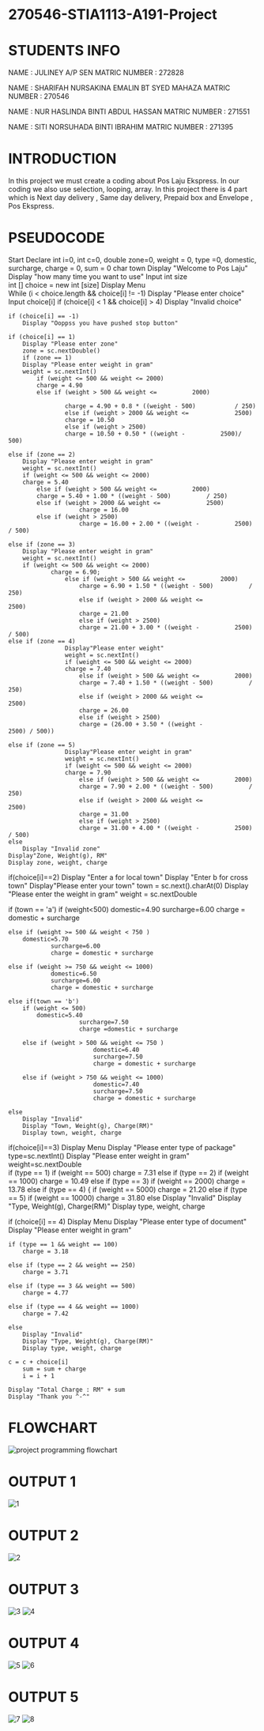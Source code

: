 # 270546-STIA1113-A191-Project

# STUDENTS INFO

NAME : JULINEY A/P SEN  MATRIC NUMBER : 272828

NAME : SHARIFAH NURSAKINA EMALIN BT SYED MAHAZA  MATRIC NUMBER : 270546

NAME : NUR HASLINDA BINTI ABDUL HASSAN  MATRIC NUMBER : 271551

NAME : SITI NORSUHADA BINTI IBRAHIM  MATRIC NUMBER : 271395

# INTRODUCTION

In this project we must create a coding about Pos Laju Ekspress. In our coding we also  use selection, looping, array. In this project there is 4 part which is Next day delivery , Same day delivery, Prepaid box and Envelope , Pos Ekspress.

# PSEUDOCODE

Start 
Declare 
int i=0,
int c=0,
double zone=0, weight = 0, type =0, domestic, surcharge, charge = 0, sum = 0
char town
Display "Welcome to Pos Laju"
Display "how many time you want to use" 
Input int size  
int [] choice = new int [size]
Display Menu  
While (i < choice.length && choice[i] != -1)
	Display "Please enter choice"
	Input choice[i]
 	if (choice[i] < 1 && choice[i] > 4) 
		Display "Invalid choice"
	
	if (choice[i] == -1) 
		Display "Ooppss you have pushed stop button"

	if (choice[i] == 1)
		Display "Please enter zone"
		zone = sc.nextDouble()
		if (zone == 1) 
		Display "Please enter weight in gram"
		weight = sc.nextInt()
			if (weight <= 500 && weight <= 2000) 
			charge = 4.90 
			else if (weight > 500 && weight <= 			2000) 

                	charge = 4.90 + 0.8 * ((weight - 500) 			/ 250)
                	else if (weight > 2000 && weight <= 			2500) 
                	charge = 10.50
                	else if (weight > 2500) 
                	charge = 10.50 + 0.50 * ((weight -			2500)/ 500)
	
	else if (zone == 2) 
		Display "Please enter weight in gram"
		weight = sc.nextInt()
		if (weight <= 500 && weight <= 2000) 
		charge = 5.40
			else if (weight > 500 && weight <= 			2000)
			charge = 5.40 + 1.00 * ((weight - 500) 			/ 250)
			else if (weight > 2000 && weight <= 			2500) 
                        charge = 16.00
			else if (weight > 2500) 
                        charge = 16.00 + 2.00 * ((weight - 			2500) / 500)
			
	else if (zone == 3) 
		Display "Please enter weight in gram"
		weight = sc.nextInt()
		if (weight <= 500 && weight <= 2000) 
                charge = 6.90;
                	else if (weight > 500 && weight <= 			2000) 
                        charge = 6.90 + 1.50 * ((weight - 500) 			/ 250)
                    	else if (weight > 2000 && weight <= 			2500)
                    	charge = 21.00
                    	else if (weight > 2500) 
                        charge = 21.00 + 3.00 * ((weight - 			2500) / 500)
	else if (zone == 4) 
                    Display"Please enter weight"
                    weight = sc.nextInt()
                    if (weight <= 500 && weight <= 2000) 
                    charge = 7.40
                    	else if (weight > 500 && weight <= 			2000) 
                        charge = 7.40 + 1.50 * ((weight - 500) 			/ 250)
                    	else if (weight > 2000 && weight <= 			2500)
                        charge = 26.00
                    	else if (weight > 2500) 
                        charge = (26.00 + 3.50 * ((weight - 			2500) / 500))

	else if (zone == 5)
                    Display"Please enter weight in gram"
                    weight = sc.nextInt()
                    if (weight <= 500 && weight <= 2000) 
                    charge = 7.90
                    	else if (weight > 500 && weight <= 			2000)
                        charge = 7.90 + 2.00 * ((weight - 500) 			/ 250)
                    	else if (weight > 2000 && weight <= 			2500) 
                        charge = 31.00
                    	else if (weight > 2500) 
                        charge = 31.00 + 4.00 * ((weight - 			2500) / 500)
	else
		Display "Invalid zone"
	Display"Zone, Weight(g), RM"
	Display zone, weight, charge


if(choice[i]==2)
	Display "Enter a for local town"
	Display "Enter b for cross town"			Display"Please enter your town"	
	town = sc.next().charAt(0)
	Display "Please enter the weight in gram"
	weight = sc.nextDouble

if (town == 'a')
	if (weight<500)
		domestic=4.90
                surcharge=6.00
                charge = domestic + surcharge

	else if (weight >= 500 && weight < 750 ) 
		domestic=5.70
                surcharge=6.00
                charge = domestic + surcharge

	else if (weight >= 750 && weight <= 1000) 
                domestic=6.50
                surcharge=6.00
                charge = domestic + surcharge

	else if(town == 'b')
		if (weight <= 500) 
			domestic=5.40
                        surcharge=7.50
                        charge =domestic + surcharge

		else if (weight > 500 && weight <= 750 ) 
                            domestic=6.40
                            surcharge=7.50
                            charge = domestic + surcharge
		
		else if (weight > 750 && weight <= 1000) 
                            domestic=7.40
                            surcharge=7.50
                            charge = domestic + surcharge

	else 
		Display "Invalid"
		Display "Town, Weight(g), Charge(RM)"
		Display town, weight, charge

if(choice[i]==3)
Display Menu
Display "Please enter type of package"
type=sc.nextInt()
Display "Please enter weight in gram" 
weight=sc.nextDouble	
	if (type == 1) 
        	if (weight == 500) 
                charge = 7.31
	else if (type == 2) 
                if (weight == 1000) 
                charge = 10.49
	else if (type == 3) 
                if (weight == 2000) 
                charge = 13.78
	else if (type == 4) {
                if (weight == 5000) 
                charge = 21.20
	else if (type == 5) 
                if (weight == 10000) 
                charge = 31.80
	else 
		Display "Invalid"
	Display "Type, Weight(g), Charge(RM)"
	Display type, weight, charge 

if (choice[i] == 4) 
	Display Menu 
	Display "Please enter type of document"
	Display "Please enter weight in gram"

	if (type == 1 && weight == 100)
		charge = 3.18
		
	else if (type == 2 && weight == 250) 
		charge = 3.71
	
	else if (type == 3 && weight == 500) 
		charge = 4.77

	else if (type == 4 && weight == 1000) 
		charge = 7.42
	
	else
		Display "Invalid"
		Display "Type, Weight(g), Charge(RM)"
		Display type, weight, charge

	c = c + choice[i]
        sum = sum + charge
        i = i + 1

	Display "Total Charge : RM" + sum
	Display "Thank you ^-^"

# FLOWCHART

![project programming flowchart](https://user-images.githubusercontent.com/55503590/71310511-e454cb00-244f-11ea-8bfe-a5ecfd5288da.png)

# OUTPUT 1

![1](https://user-images.githubusercontent.com/55503590/71310535-48778f00-2450-11ea-82e5-75bf4c9a1f6a.png)

# OUTPUT 2

![2](https://user-images.githubusercontent.com/55503590/71310552-85438600-2450-11ea-9301-34f0786f3229.png)

# OUTPUT 3

![3](https://user-images.githubusercontent.com/55503590/71310577-b0c67080-2450-11ea-9daa-9c1927572a7d.png)
![4](https://user-images.githubusercontent.com/55503590/71310578-b15f0700-2450-11ea-9d4c-ee29ac0eaf3f.png)

# OUTPUT 4

![5](https://user-images.githubusercontent.com/55503590/71310595-df444b80-2450-11ea-838c-d98c50f88d74.png)
![6](https://user-images.githubusercontent.com/55503590/71310596-df444b80-2450-11ea-8fb9-acbaa0a00c43.png)

# OUTPUT 5

![7](https://user-images.githubusercontent.com/55503590/71310609-faaf5680-2450-11ea-89ce-13b322d7fbd0.png)
![8](https://user-images.githubusercontent.com/55503590/71310610-fb47ed00-2450-11ea-9206-0cfe2f63c77a.png)




